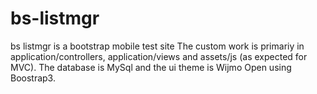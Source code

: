 bs-listmgr
==========

bs listmgr is a bootstrap mobile test site
The custom work is primariy in application/controllers, application/views and assets/js (as expected for MVC).  The database is MySql and the ui theme is Wijmo Open using Boostrap3.
